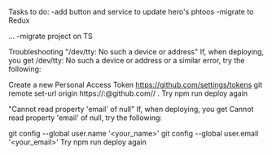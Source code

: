 Tasks to do:
-add button and service to update hero's phtoos
-migrate to Redux

...
-migrate project on TS

Troubleshooting
"/dev/tty: No such a device or address"
If, when deploying, you get /dev/tty: No such a device or address or a similar error, try the following:

Create a new Personal Access Token https://github.com/settings/tokens
git remote set-url origin https://<user>:<token>@github.com/<user>/<repo> .
Try npm run deploy again

"Cannot read property 'email' of null"
If, when deploying, you get Cannot read property 'email' of null, try the following:

git config --global user.name '<your_name>'
git config --global user.email '<your_email>'
Try npm run deploy again